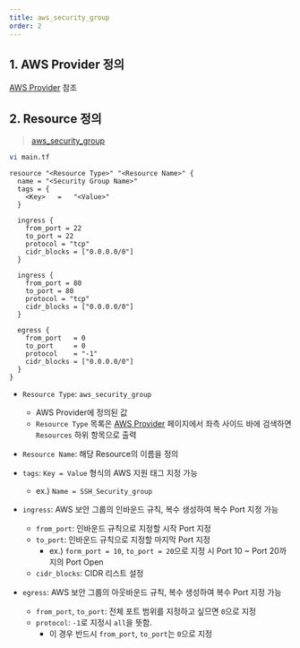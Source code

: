 ```yaml
---
title: aws_security_group
order: 2
---
```


## 1. AWS Provider 정의

 [AWS Provider](https://kim-dongoh.github.io/terraform/provider/aws/) 참조



## 2. Resource 정의

> [aws_security_group](https://registry.terraform.io/providers/hashicorp/aws/latest/docs/resources/security_group)

```bash
vi main.tf
```

```hcl
resource "<Resource Type>" "<Resource Name>" {
  name = "<Security Group Name>"
  tags = {
  	<Key>	=	"<Value>"
  }
  
  ingress {
    from_port = 22
    to_port = 22
    protocol = "tcp"
    cidr_blocks = ["0.0.0.0/0"]
  }
  
  ingress {
    from_port = 80
    to_port = 80
    protocol = "tcp"
    cidr_blocks = ["0.0.0.0/0"]
  }
  
  egress {
    from_port   = 0
    to_port     = 0
    protocol    = "-1"
    cidr_blocks = ["0.0.0.0/0"]
  }
}
```

* `Resource Type`: `aws_security_group`
  * AWS Provider에 정의된 값
  * `Resource Type` 목록은 [AWS Provider](https://registry.terraform.io/providers/hashicorp/aws/latest/docs) 페이지에서 좌측 사이드 바에 검색하면 `Resources` 하위 항목으로 출력
* `Resource Name`: 해당 Resource의 이름을 정의
* `tags`: `Key = Value` 형식의 AWS 지원 태그 지정 가능
  * ex.) `Name = SSH_Security_group`
* `ingress`: AWS 보안 그룹의 인바운드 규칙, 복수 생성하여 복수 Port 지정 가능
  * `from_port`: 인바운드 규칙으로 지정할 시작 Port 지정
  * `to_port`: 인바운드 규칙으로 지정할 마지막 Port 지정
    * ex.) `form_port = 10`, `to_port = 20`으로 지정 시 Port 10 ~ Port 20까지의 Port Open
  * `cidr_blocks`: CIDR 리스트 설정

* `egress`: AWS 보안 그룹의 아웃바운드 규칙, 복수 생성하여 복수 Port 지정 가능
  * `from_port`, `to_port`: 전체 포트 범위를 지정하고 싶므면 `0`으로 지정
  * `protocol`: `-1`로 지정시 `all`을 뜻함.
    * 이 경우 반드시 `from_port`, `to_port`는 `0`으로 지정
